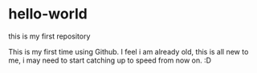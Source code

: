 # hello-world
this is my first repository

This is my first time using Github. I feel i am already old, this is all new to me, i may need to start catching up to speed from now on. :D

